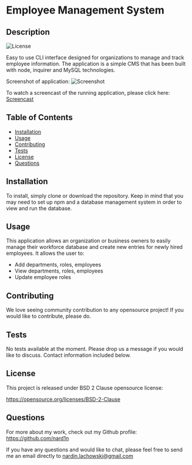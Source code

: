 # Employee Management System

## Description
![License](https://img.shields.io/badge/License-BSD%202--Clause-blue.svg)


Easy to use CLI interface designed for organizations to manage and track employee information. The application is a simple CMS that has been built with node, inquirer and MySQL technologies.

Screenshot of application:
![Screenshot](./)

To watch a screencast of the running application, please click here: [Screencast](https:)

## Table of Contents

* [Installation](#Installation)
* [Usage](#Usage)
* [Contributing](#Contributing)
* [Tests](#Tests)
* [License](#License)
* [Questions](#Questions)

## Installation
To install, simply clone or download the repository. Keep in mind that you may need to set up npm and a database management system in order to view and run the database.

## Usage
This application allows an organization or business owners to easily manage their workforce database and create new entries for newly hired employees. It allows the user to:
- Add departments, roles, employees
- View departments, roles, employees
- Update employee roles

## Contributing
We love seeing community contribution to any opensource project! If you would like to contribute, please do.

## Tests
No tests available at the moment. Please drop us a message if you would like to discuss. Contact information included below.

## License
This project is released under BSD 2 Clause opensource license:

https://opensource.org/licenses/BSD-2-Clause

## Questions
For more about my work, check out my Github profile: https://github.com/nard1n

If you have any questions and would like to chat, please feel free to send me an email directly to nardin.lachowski@gmail.com
